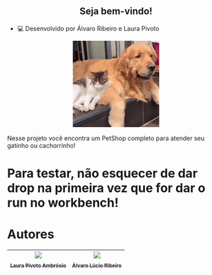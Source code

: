 <h2 align ="center"> Seja bem-vindo! </h2>

- 💻 Desenvolvido por Álvaro Ribeiro e Laura Pivoto 
<p align="center">
  <img width="200" height="200" src="catanddog.gif">
</p>

Nesse projeto você encontra um PetShop completo para atender seu gatinho ou cachorrinho! 

# Para testar, não esquecer de dar drop na primeira vez que for dar o run no workbench!

# Autores

| [<img src="https://user-images.githubusercontent.com/82482184/204530760-8f2ac98f-a1be-4034-94d8-6183ee104312.png" width=150><br><sub>Laura Pivoto Ambrósio</sub>](https://github.com/LauraPivoto)  |  [<img src="https://user-images.githubusercontent.com/82482184/204528630-236eb838-1607-4d0c-81f0-f560b625d5da.jpeg" width=150><br><sub>Álvaro Lúcio Ribeiro</sub>](https://github.com/AlvaroLucioRibeiro) |
| :---: | :---: |

